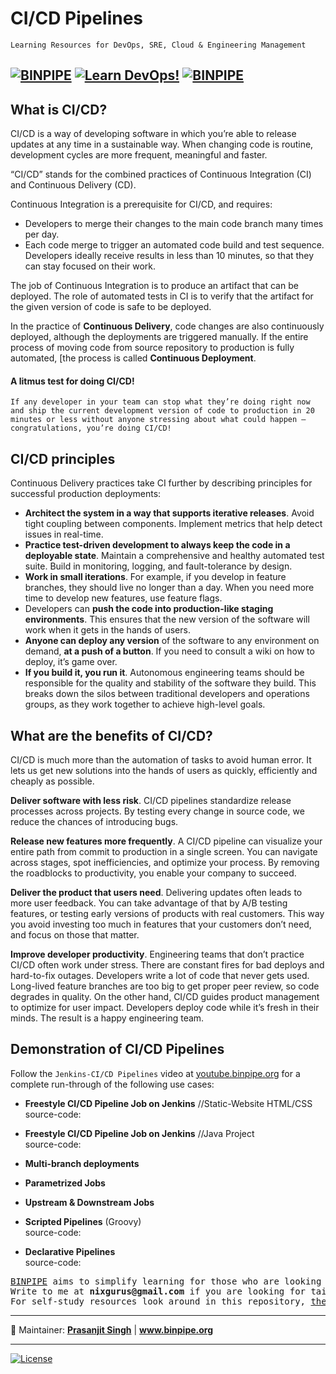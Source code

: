 # CI/CD Pipelines

`Learning Resources for DevOps, SRE, Cloud & Engineering Management`

[![BINPIPE](https://img.shields.io/badge/BINPIPE-YouTube-red)](https://www.youtube.com/channel/UCPTgt4Wo0MAnuzNEEZlk90A)
[![Learn DevOps!](https://img.shields.io/badge/BINPIPE-Learn--DevOps-orange)](https://github.com/BINPIPE/resources/blob/master/devops-lesson-plans.md)
[![BINPIPE](https://img.shields.io/badge/Live--Classroom-blue)](https://forms.gle/tDJxDyj2nJyfsgsk7)
---


## What is CI/CD?

CI/CD is a way of developing software in which you’re able to release updates at any time in a sustainable way. When changing code is routine, development cycles are more frequent, meaningful and faster.

“CI/CD” stands for the combined practices of Continuous Integration (CI) and Continuous Delivery (CD).

Continuous Integration is a prerequisite for CI/CD, and requires:

-   Developers to merge their changes to the main code branch many times per day.
-   Each code merge to trigger an automated code build and test sequence. Developers ideally receive results in less than 10 minutes, so that they can stay focused on their work.

The job of Continuous Integration is to produce an artifact that can be deployed. The role of automated tests in CI is to verify that the artifact for the given version of code is safe to be deployed.

In the practice of  **Continuous Delivery**, code changes are also continuously deployed, although the deployments are triggered manually. If the entire process of moving code from source repository to production is fully automated,  [the process is called  **Continuous Deployment**.

#### A litmus test for doing CI/CD!

    If any developer in your team can stop what they’re doing right now and ship the current development version of code to production in 20 minutes or less without anyone stressing about what could happen — congratulations, you’re doing CI/CD!


## CI/CD principles

Continuous Delivery practices take CI further by describing principles for successful production deployments:

-   **Architect the system in a way that supports iterative releases**. Avoid tight coupling between components. Implement metrics that help detect issues in real-time.
-   **Practice test-driven development to always keep the code in a deployable state**. Maintain a comprehensive and healthy automated test suite. Build in monitoring, logging, and fault-tolerance by design.
-   **Work in small iterations**. For example, if you develop in feature branches, they should live no longer than a day. When you need more time to develop new features, use feature flags.
-   Developers can  **push the code into production-like staging environments**. This ensures that the new version of the software will work when it gets in the hands of users.
-   **Anyone can deploy any version**  of the software to any environment on demand,  **at a push of a button**. If you need to consult a wiki on how to deploy, it’s game over.
-   **If you build it, you run it**. Autonomous engineering teams should be responsible for the quality and stability of the software they build. This breaks down the silos between traditional developers and operations groups, as they work together to achieve high-level goals.

## What are the benefits of CI/CD?

CI/CD is much more than the automation of tasks to avoid human error. It lets us get new solutions into the hands of users as quickly, efficiently and cheaply as possible.

**Deliver software with less risk**. CI/CD pipelines standardize release processes across projects. By testing every change in source code, we reduce the chances of introducing bugs.

**Release new features more frequently**. A CI/CD pipeline can visualize your entire path from commit to production in a single screen. You can navigate across stages, spot inefficiencies, and optimize your process. By removing the roadblocks to productivity, you enable your company to succeed.

**Deliver the product that users need**. Delivering updates often leads to more user feedback. You can take advantage of that by A/B testing features, or testing early versions of products with real customers. This way you avoid investing too much in features that your customers don’t need, and focus on those that matter.

**Improve developer productivity**. Engineering teams that don’t practice CI/CD often work under stress. There are constant fires for bad deploys and hard-to-fix outages. Developers write a lot of code that never gets used. Long-lived feature branches are too big to get proper peer review, so code degrades in quality. On the other hand, CI/CD guides product management to optimize for user impact. Developers deploy code while it’s fresh in their minds. The result is a happy engineering team.


## Demonstration of CI/CD Pipelines

Follow the `Jenkins-CI/CD Pipelines` video at [youtube.binpipe.org](youtube.binpipe.org) for a complete run-through of the following use cases:

- **Freestyle CI/CD Pipeline Job on Jenkins** //Static-Website HTML/CSS  
source-code:


- **Freestyle CI/CD Pipeline Job on Jenkins** //Java Project    
source-code:


- **Multi-branch deployments**  


- **Parametrized Jobs**  

- **Upstream & Downstream Jobs**  

- **Scripted Pipelines** (Groovy)      
source-code:

- **Declarative Pipelines**     
source-code:

<pre>
<a href="https://www.binpipe.org">BINPIPE</a> aims to simplify learning for those who are looking to make a foothold in the industry.
Write to me at <b>nixgurus@gmail.com</b> if you are looking for tailor-made training sessions.
For self-study resources look around in this repository, <a href="https://www.binpipe.org/">the Binpipe Blog</a> and <a href="https://www.youtube.com/channel/UCPTgt4Wo0MAnuzNEEZlk90A">Youtube Channel</a>.
</pre>

___
:ledger: Maintainer: **[Prasanjit Singh](https://www.linkedin.com/in/prasanjit-singh)** | **www.binpipe.org**
___

[![License](https://img.shields.io/badge/License-Apache%202.0-blue.svg)](https://opensource.org/licenses/Apache-2.0)
